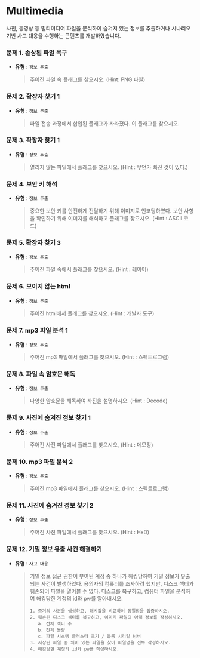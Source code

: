 # Multimedia
사진, 동영상 등 멀티미디어 파일을 분석하여 숨겨져 있는 정보를 추출하거나 시나리오 기반 사고 대응을 수행하는 콘텐츠를 개발하였습니다.

### 문제 1. 손상된 파일 복구
- **유형** : `정보 추출`

  > 주어진 파일 속 플래그를 찾으시오. (Hint: PNG 파일)

### 문제 2. 확장자 찾기 1
- **유형** : `정보 추출`

  > 파일 전송 과정에서 삽입된 플래그가 사라졌다. 이 플래그를 찾으시오.

### 문제 3. 확장자 찾기 1
- **유형** : `정보 추출`
 
  > 열리지 않는 파일에서 플래그를 찾으시오. (Hint : 무언가 빠진 것이 있다.)

### 문제 4. 보안 키 해석
- **유형** : `정보 추출`

  > 중요한 보안 키를 안전하게 전달하기 위해 이미지로 인코딩하였다. 보안 사항을 확인하기 위해 이미지를 해석하고 플래그를 찾으시오. (Hint : ASCII 코드)

### 문제 5. 확장자 찾기 3
- **유형** : `정보 추출`

  > 주어진 파일 속에서 플래그를 찾으시오. (Hint : 레이어)

### 문제 6. 보이지 않는 html
- **유형** : `정보 추출`

  > 주어진 html에서 플래그를 찾으시오. (Hint : 개발자 도구)

### 문제 7. mp3 파일 분석 1
- **유형** : `정보 추출`

  > 주어진 mp3 파일에서 플래그를 찾으시오. (Hint : 스펙트로그램)

### 문제 8. 파일 속 암호문 해독
- **유형** : `정보 추출`

  > 다양한 암호문을 해독하여 사진을 설명하시오. (Hint : Decode)

### 문제 9. 사진에 숨겨진 정보 찾기 1
- **유형** : `정보 추출`

  > 주어진 사진 파일에서 플래그를 찾으시오, (Hint : 메모장)

### 문제 10. mp3 파일 분석 2
- **유형** : `정보 추출`

  > 주어진 mp3 파일에서 플래그를 찾으시오. (Hint : 스펙트로그램)

### 문제 11. 사진에 숨겨진 정보 찾기 2
- **유형** : `정보 추출`

  > 주어진 사진 파일에서 플래그를 찾으시오. (Hint : HxD)

### 문제 12. 기밀 정보 유출 사건 해결하기
- **유형** : `사고 대응`

  > 기밀 정보 접근 권한이 부여된 계정 중 하나가 해킹당하여 기밀 정보가 유출되는 사건이 발생하였다. 용의자의 컴퓨터를 조사하려 했지만, 디스크 섹터가 훼손되어 파일을 열어볼 수 없다. 디스크를 복구하고, 컴퓨터 파일을 분석하여 해킹당한 계정의 id와 pw를 알아내시오.
  > ```
  > 1. 증거의 사본을 생성하고, 해시값을 비교하여 동일함을 입증하시오.
  > 2. 훼손된 디스크 섹터를 복구하고, 이미지 파일의 아래 정보를 작성하시오.
  >    a. 전체 섹터 수
  >    b. 전체 용량
  >    c. 파일 시스템 클러스터 크기 / 볼륨 시리얼 넘버
  > 3. 저장된 파일 중 의미 있는 파일을 찾아 파일명을 전부 작성하시오.
  > 4. 해킹당한 계정의 id와 pw를 작성하시오.
  > ```

